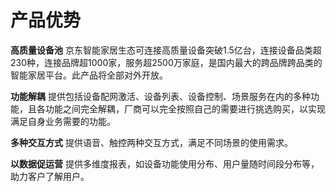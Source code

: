 # 产品优势
**高质量设备池**
京东智能家居生态可连接高质量设备突破1.5亿台，连接设备品类超230种，连接品牌超1000家，服务超2500万家庭，是国内最大的跨品牌跨品类的智能家居平台。此产品将全部对外开放。

**功能解耦**
提供包括设备配网激活、设备列表、设备控制、场景服务在内的多种功能，且各功能之间完全解耦，厂商可以完全按照自己的需要进行挑选购买，以实现满足自身业务需要的功能。

**多种交互方式**
提供语音、触控两种交互方式，满足不同场景的使用需求。

**以数据促运营**
提供多维度报表，如设备功能使用分布、用户量随时间段分布等，助力客户了解用户。

